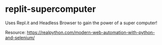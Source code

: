# replit-supercomputer
Uses Repl.it and Headless Browser to gain the power of a super computer!

Resource: https://realpython.com/modern-web-automation-with-python-and-selenium/
